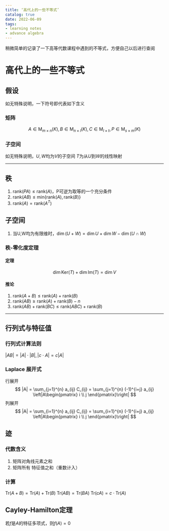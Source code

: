 ```yaml
---
title: ‘高代上的一些不等式’
catalog: true
date: 2022-06-09
tags:
- learning notes
- advance algebra
---
```


稍微简单的记录了一下高等代数课程中遇到的不等式，方便自己以后进行查阅

# 高代上的一些不等式

## 假设
如无特殊说明，一下符号即代表如下含义
### 矩阵
$$
A \in \mathrm {M} _{m \times n} (K),B \in \mathrm {M} _{n \times l} (K),C \in \mathrm{M}_{l \times t},P \in \mathrm {M} _{s \times m} (K)   
$$
<!--more-->

### 子空间

如无特殊说明，$U,W$均为$V$的子空间
$T$为从$U$到$W$的线性映射

-------
## 秩
1. $\mathrm {rank} (PA) \le \mathrm{rank} (A)$，P可逆为取等的一个充分条件
2. $\mathrm {rank} (AB) \le \mathrm {min} \left \{ \mathrm {rank} (A),\mathrm {rank} (B) \right \}$
3. $\mathrm {rank} (A) = \mathrm {rank} (A^T)$


## 子空间
1. 当U,W均为有限维时，$\dim (U+W) = \dim U + \dim W - \dim(U\cap W)$

### 秩-零化度定理
#### 定理
$$
\dim \mathrm{Ker}(T) + \dim \mathrm{Im} (T) = \dim V 
$$
#### 推论
1. $\mathrm{rank}(A+B) \le \mathrm{rank}(A) + \mathrm{rank}(B)$
2. $\mathrm{rank}(AB) \ge \mathrm{rank}(A) + \mathrm{rank}(B) -n$
3. $\mathrm{rank}(AB) + \mathrm{rank}(BC) \le \mathrm{rank}(ABC) + \mathrm{rank}(B)$

------
## 行列式与特征值
### 行列式计算法则
$|AB|=|A| \cdot |B|, |c \cdot A| = c|A|$
### Laplace 展开式
行展开
$$
|A| = \sum_{j=1}^{n} a_{ij} C_{ij} = \sum_{j=1}^{n} (-1)^{i+j} a_{ij} \left|A\begin{pmatrix}
i \\
j
\end{pmatrix}\right|
$$
列展开
$$
|A| = \sum_{i=1}^{n} a_{ij} C_{ij} = \sum_{i=1}^{n} (-1)^{i+j} a_{ij} \left|A\begin{pmatrix}
i \\
j
\end{pmatrix}\right|
$$
## 迹
### 代数含义
1. 矩阵对角线元素之和
2. 矩阵所有 特征值之和（重数计入）
### 计算
$\mathrm{Tr}(A+B) = \mathrm{Tr}(A)+\mathrm{Tr}(B)$
$\mathrm{Tr}(AB)=\mathrm{Tr}(BA)$
$\mathrm{Tr}(cA)=c \cdot \mathrm{Tr}(A)$

## Cayley-Hamilton定理
若$f$是$A$的特征多项式，则$f(A)=0$
